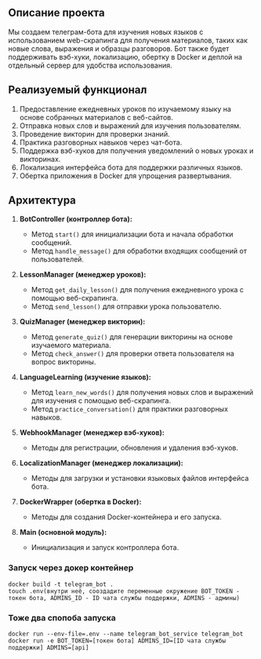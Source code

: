 ## Описание проекта
Мы создаем телеграм-бота для изучения новых языков с использованием web-скрапинга для получения материалов, таких как новые слова, выражения и образцы разговоров. Бот также будет поддерживать вэб-хуки, локализацию, обертку в Docker и деплой на отдельный сервер для удобства использования.

## Реализуемый функционал
1. Предоставление ежедневных уроков по изучаемому языку на основе собранных материалов с веб-сайтов.
2. Отправка новых слов и выражений для изучения пользователям.
3. Проведение викторин для проверки знаний.
4. Практика разговорных навыков через чат-бота.
5. Поддержка вэб-хуков для получения уведомлений о новых уроках и викторинах.
6. Локализация интерфейса бота для поддержки различных языков.
7. Обертка приложения в Docker для упрощения развертывания.

## Архитектура
1. **BotController (контроллер бота):**
   - Метод `start()` для инициализации бота и начала обработки сообщений.
   - Метод `handle_message()` для обработки входящих сообщений от пользователей.
   
2. **LessonManager (менеджер уроков):**
   - Метод `get_daily_lesson()` для получения ежедневного урока с помощью веб-скрапинга.
   - Метод `send_lesson()` для отправки урока пользователю.
   
3. **QuizManager (менеджер викторин):**
   - Метод `generate_quiz()` для генерации викторины на основе изучаемого материала.
   - Метод `check_answer()` для проверки ответа пользователя на вопрос викторины.

4. **LanguageLearning (изучение языков):**
   - Метод `learn_new_words()` для получения новых слов и выражений для изучения с помощью веб-скрапинга.
   - Метод `practice_conversation()` для практики разговорных навыков.

5. **WebhookManager (менеджер вэб-хуков):**
   - Методы для регистрации, обновления и удаления вэб-хуков.
   
6. **LocalizationManager (менеджер локализации):**
   - Методы для загрузки и установки языковых файлов интерфейса бота.

7. **DockerWrapper (обертка в Docker):**
   - Методы для создания Docker-контейнера и его запуска.

8. **Main (основной модуль):**
   - Инициализация и запуск контроллера бота.

### Запуск через докер контейнер
    docker build -t telegram_bot .
    touch .env(внутри неё, сооздадите переменные окружение BOT_TOKEN - токен бота, ADMINS_ID - ID чата службы поддержки, ADMINS - админы)
### Тоже два спопоба запуска
    docker run --env-file=.env --name telegram_bot_service telegram_bot
    docker run -e BOT_TOKEN=[токен бота] ADMINS_ID=[ID чата службы поддержки] ADMINS=[api]
